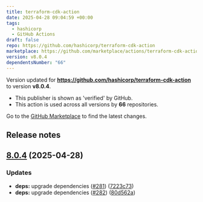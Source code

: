 ```yaml
---
title: terraform-cdk-action
date: 2025-04-28 09:04:59 +00:00
tags:
  - hashicorp
  - GitHub Actions
draft: false
repo: https://github.com/hashicorp/terraform-cdk-action
marketplace: https://github.com/marketplace/actions/terraform-cdk-action
version: v8.0.4
dependentsNumber: "66"
---
```



Version updated for **https://github.com/hashicorp/terraform-cdk-action** to version **v8.0.4**.
- This publisher is shown as 'verified' by GitHub.
- This action is used across all versions by **66** repositories.

Go to the [GitHub Marketplace](https://github.com/marketplace/actions/terraform-cdk-action) to find the latest changes.

## Release notes

## [8.0.4](https://github.com/hashicorp/terraform-cdk-action/compare/v8.0.3...v8.0.4) (2025-04-28)


### Updates

* **deps:** upgrade dependencies ([#281](https://github.com/hashicorp/terraform-cdk-action/issues/281)) ([7223c73](https://github.com/hashicorp/terraform-cdk-action/commit/7223c73fe9dcba600cc13311535f69a028583261))
* **deps:** upgrade dependencies ([#282](https://github.com/hashicorp/terraform-cdk-action/issues/282)) ([80d562a](https://github.com/hashicorp/terraform-cdk-action/commit/80d562a64dffc7919741fa74d8b205aee3ebbfe1))

